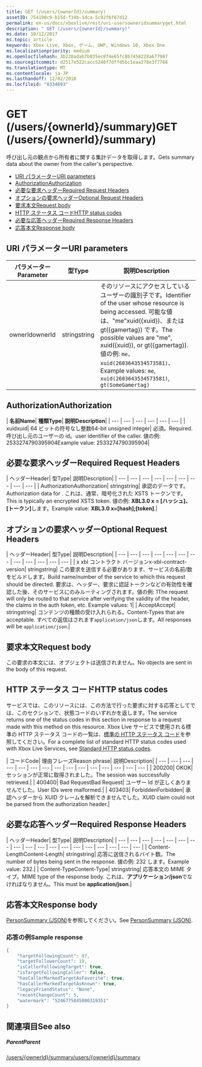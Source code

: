 ```yaml
---
title: GET (/users/{ownerId}/summary)
assetID: 754190c9-b15d-f34b-1dca-5c92f6f67d12
permalink: en-us/docs/xboxlive/rest/uri-usersowneridsummaryget.html
description: " GET (/users/{ownerId}/summary)"
ms.date: 10/12/2017
ms.topic: article
keywords: Xbox Live, Xbox, ゲーム, UWP, Windows 10, Xbox One
ms.localizationpriority: medium
ms.openlocfilehash: 3b228adab7b035ec8f4e65fc8b7458228a677987
ms.sourcegitcommit: d2517e522cacc5240f7dffd5bc1eaa278e3f7768
ms.translationtype: MT
ms.contentlocale: ja-JP
ms.lasthandoff: 12/02/2018
ms.locfileid: "8334893"
---
```

# <a name="get-usersowneridsummary"></a><span data-ttu-id="a0772-104">GET (/users/{ownerId}/summary)</span><span class="sxs-lookup"><span data-stu-id="a0772-104">GET (/users/{ownerId}/summary)</span></span>
<span data-ttu-id="a0772-105">呼び出し元の観点から所有者に関する集計データを取得します。</span><span class="sxs-lookup"><span data-stu-id="a0772-105">Gets summary data about the owner from the caller's perspective.</span></span>

  * [<span data-ttu-id="a0772-106">URI パラメーター</span><span class="sxs-lookup"><span data-stu-id="a0772-106">URI parameters</span></span>](#ID4EQ)
  * [<span data-ttu-id="a0772-107">Authorization</span><span class="sxs-lookup"><span data-stu-id="a0772-107">Authorization</span></span>](#ID4E2)
  * [<span data-ttu-id="a0772-108">必要な要求ヘッダー</span><span class="sxs-lookup"><span data-stu-id="a0772-108">Required Request Headers</span></span>](#ID4EBC)
  * [<span data-ttu-id="a0772-109">オプションの要求ヘッダー</span><span class="sxs-lookup"><span data-stu-id="a0772-109">Optional Request Headers</span></span>](#ID4EHD)
  * [<span data-ttu-id="a0772-110">要求本文</span><span class="sxs-lookup"><span data-stu-id="a0772-110">Request body</span></span>](#ID4EXE)
  * [<span data-ttu-id="a0772-111">HTTP ステータス コード</span><span class="sxs-lookup"><span data-stu-id="a0772-111">HTTP status codes</span></span>](#ID4ECF)
  * [<span data-ttu-id="a0772-112">必要な応答ヘッダー</span><span class="sxs-lookup"><span data-stu-id="a0772-112">Required Response Headers</span></span>](#ID4EZG)
  * [<span data-ttu-id="a0772-113">応答本文</span><span class="sxs-lookup"><span data-stu-id="a0772-113">Response body</span></span>](#ID4EGAAC)

<a id="ID4EQ"></a>


## <a name="uri-parameters"></a><span data-ttu-id="a0772-114">URI パラメーター</span><span class="sxs-lookup"><span data-stu-id="a0772-114">URI parameters</span></span>

| <span data-ttu-id="a0772-115">パラメーター</span><span class="sxs-lookup"><span data-stu-id="a0772-115">Parameter</span></span>| <span data-ttu-id="a0772-116">型</span><span class="sxs-lookup"><span data-stu-id="a0772-116">Type</span></span>| <span data-ttu-id="a0772-117">説明</span><span class="sxs-lookup"><span data-stu-id="a0772-117">Description</span></span>|
| --- | --- | --- |
| <span data-ttu-id="a0772-118">ownerId</span><span class="sxs-lookup"><span data-stu-id="a0772-118">ownerId</span></span>| <span data-ttu-id="a0772-119">string</span><span class="sxs-lookup"><span data-stu-id="a0772-119">string</span></span>| <span data-ttu-id="a0772-120">そのリソースにアクセスしているユーザーの識別子です。</span><span class="sxs-lookup"><span data-stu-id="a0772-120">Identifier of the user whose resource is being accessed.</span></span> <span data-ttu-id="a0772-121">可能な値は、"me"xuid({xuid})、または gt({gamertag}) です。</span><span class="sxs-lookup"><span data-stu-id="a0772-121">The possible values are "me", xuid({xuid}), or gt({gamertag}).</span></span> <span data-ttu-id="a0772-122">値の例: <code>me</code>、 <code>xuid(2603643534573581)</code>、</span><span class="sxs-lookup"><span data-stu-id="a0772-122">Example values: <code>me</code>, <code>xuid(2603643534573581)</code>,</span></span> <code>gt(SomeGamertag)</code>|

<a id="ID4E2"></a>


## <a name="authorization"></a><span data-ttu-id="a0772-123">Authorization</span><span class="sxs-lookup"><span data-stu-id="a0772-123">Authorization</span></span>

| <b><span data-ttu-id="a0772-124">名前</span><span class="sxs-lookup"><span data-stu-id="a0772-124">Name</span></span></b>| <b><span data-ttu-id="a0772-125">種類</span><span class="sxs-lookup"><span data-stu-id="a0772-125">Type</span></span></b>| <b><span data-ttu-id="a0772-126">説明</span><span class="sxs-lookup"><span data-stu-id="a0772-126">Description</span></span></b>|
| --- | --- | --- | --- | --- | --- |
| <span data-ttu-id="a0772-127">xuid</span><span class="sxs-lookup"><span data-stu-id="a0772-127">xuid</span></span>| <span data-ttu-id="a0772-128">64 ビットの符号なし整数</span><span class="sxs-lookup"><span data-stu-id="a0772-128">64-bit unsigned integer</span></span>| <span data-ttu-id="a0772-129">必須。</span><span class="sxs-lookup"><span data-stu-id="a0772-129">Required.</span></span> <span data-ttu-id="a0772-130">呼び出し元のユーザーの id。</span><span class="sxs-lookup"><span data-stu-id="a0772-130">user identifier of the caller.</span></span> <span data-ttu-id="a0772-131">値の例: 2533274790395904</span><span class="sxs-lookup"><span data-stu-id="a0772-131">Example value: 2533274790395904</span></span>|

<a id="ID4EBC"></a>


## <a name="required-request-headers"></a><span data-ttu-id="a0772-132">必要な要求ヘッダー</span><span class="sxs-lookup"><span data-stu-id="a0772-132">Required Request Headers</span></span>

| <span data-ttu-id="a0772-133">ヘッダー</span><span class="sxs-lookup"><span data-stu-id="a0772-133">Header</span></span>| <span data-ttu-id="a0772-134">型</span><span class="sxs-lookup"><span data-stu-id="a0772-134">Type</span></span>| <span data-ttu-id="a0772-135">説明</span><span class="sxs-lookup"><span data-stu-id="a0772-135">Description</span></span>|
| --- | --- | --- | --- | --- | --- | --- | --- | --- |
| <span data-ttu-id="a0772-136">Authorization</span><span class="sxs-lookup"><span data-stu-id="a0772-136">Authorization</span></span>| <span data-ttu-id="a0772-137">string</span><span class="sxs-lookup"><span data-stu-id="a0772-137">string</span></span>| <span data-ttu-id="a0772-138">承認のデータです。</span><span class="sxs-lookup"><span data-stu-id="a0772-138">Authorization data for .</span></span> <span data-ttu-id="a0772-139">これは、通常、暗号化された XSTS トークンです。</span><span class="sxs-lookup"><span data-stu-id="a0772-139">This is typically an encrypted XSTS token.</span></span> <span data-ttu-id="a0772-140">値の例: <b>XBL3.0 x = [ハッシュ]、[トークン]</b>します。</span><span class="sxs-lookup"><span data-stu-id="a0772-140">Example value: <b>XBL3.0 x=[hash];[token]</b>.</span></span>|

<a id="ID4EHD"></a>


## <a name="optional-request-headers"></a><span data-ttu-id="a0772-141">オプションの要求ヘッダー</span><span class="sxs-lookup"><span data-stu-id="a0772-141">Optional Request Headers</span></span>

| <span data-ttu-id="a0772-142">ヘッダー</span><span class="sxs-lookup"><span data-stu-id="a0772-142">Header</span></span>| <span data-ttu-id="a0772-143">型</span><span class="sxs-lookup"><span data-stu-id="a0772-143">Type</span></span>| <span data-ttu-id="a0772-144">説明</span><span class="sxs-lookup"><span data-stu-id="a0772-144">Description</span></span>|
| --- | --- | --- | --- | --- | --- | --- | --- | --- | --- | --- | --- |
| <span data-ttu-id="a0772-145">x xbl コントラクト バージョン</span><span class="sxs-lookup"><span data-stu-id="a0772-145">x-xbl-contract-version</span></span>| <span data-ttu-id="a0772-146">string</span><span class="sxs-lookup"><span data-stu-id="a0772-146">string</span></span>| <span data-ttu-id="a0772-147">この要求を送信する必要があります、サービスの名前/数をビルドします。</span><span class="sxs-lookup"><span data-stu-id="a0772-147">Build name/number of the service to which this request should be directed.</span></span> <span data-ttu-id="a0772-148">要求は、ヘッダー、要求に認証トークンなどの有効性を確認した後、そのサービスにのみルーティングされます。値の例: 1</span><span class="sxs-lookup"><span data-stu-id="a0772-148">The request will only be routed to that service after verifying the validity of the header, the claims in the auth token, etc. Example values: 1</span></span>|
| <span data-ttu-id="a0772-149">Accept</span><span class="sxs-lookup"><span data-stu-id="a0772-149">Accept</span></span>| <span data-ttu-id="a0772-150">string</span><span class="sxs-lookup"><span data-stu-id="a0772-150">string</span></span>| <span data-ttu-id="a0772-151">コンテンツの種類の受け入れられる。</span><span class="sxs-lookup"><span data-stu-id="a0772-151">Content-Types that are acceptable.</span></span> <span data-ttu-id="a0772-152">すべての返信はされます<code>application/json</code>します。</span><span class="sxs-lookup"><span data-stu-id="a0772-152">All responses will be <code>application/json</code>.</span></span>|

<a id="ID4EXE"></a>


## <a name="request-body"></a><span data-ttu-id="a0772-153">要求本文</span><span class="sxs-lookup"><span data-stu-id="a0772-153">Request body</span></span>

<span data-ttu-id="a0772-154">この要求の本文には、オブジェクトは送信されません。</span><span class="sxs-lookup"><span data-stu-id="a0772-154">No objects are sent in the body of this request.</span></span>

<a id="ID4ECF"></a>


## <a name="http-status-codes"></a><span data-ttu-id="a0772-155">HTTP ステータス コード</span><span class="sxs-lookup"><span data-stu-id="a0772-155">HTTP status codes</span></span>

<span data-ttu-id="a0772-156">サービスでは、このリソースには、この方法で行った要求に対する応答としてでは、このセクションで、状態コードのいずれかを返します。</span><span class="sxs-lookup"><span data-stu-id="a0772-156">The service returns one of the status codes in this section in response to a request made with this method on this resource.</span></span> <span data-ttu-id="a0772-157">Xbox Live サービスで使用される標準の HTTP ステータス コードの一覧は、[標準の HTTP ステータス コード](../../additional/httpstatuscodes.md)を参照してください。</span><span class="sxs-lookup"><span data-stu-id="a0772-157">For a complete list of standard HTTP status codes used with Xbox Live Services, see [Standard HTTP status codes](../../additional/httpstatuscodes.md).</span></span>

| <span data-ttu-id="a0772-158">コード</span><span class="sxs-lookup"><span data-stu-id="a0772-158">Code</span></span>| <span data-ttu-id="a0772-159">理由フレーズ</span><span class="sxs-lookup"><span data-stu-id="a0772-159">Reason phrase</span></span>| <span data-ttu-id="a0772-160">説明</span><span class="sxs-lookup"><span data-stu-id="a0772-160">Description</span></span>|
| --- | --- | --- | --- | --- | --- | --- | --- | --- | --- | --- | --- | --- | --- | --- |
| <span data-ttu-id="a0772-161">200</span><span class="sxs-lookup"><span data-stu-id="a0772-161">200</span></span>| <span data-ttu-id="a0772-162">OK</span><span class="sxs-lookup"><span data-stu-id="a0772-162">OK</span></span>| <span data-ttu-id="a0772-163">セッションが正常に取得されました。</span><span class="sxs-lookup"><span data-stu-id="a0772-163">The session was successfully retrieved.</span></span>|
| <span data-ttu-id="a0772-164">400</span><span class="sxs-lookup"><span data-stu-id="a0772-164">400</span></span>| <span data-ttu-id="a0772-165">Bad Request</span><span class="sxs-lookup"><span data-stu-id="a0772-165">Bad Request</span></span>| <span data-ttu-id="a0772-166">ユーザー Id が正しくありませんでした。</span><span class="sxs-lookup"><span data-stu-id="a0772-166">User IDs were malformed.</span></span>|
| <span data-ttu-id="a0772-167">403</span><span class="sxs-lookup"><span data-stu-id="a0772-167">403</span></span>| <span data-ttu-id="a0772-168">Forbidden</span><span class="sxs-lookup"><span data-stu-id="a0772-168">Forbidden</span></span>| <span data-ttu-id="a0772-169">承認ヘッダーから XUID クレームを解析できませんでした。</span><span class="sxs-lookup"><span data-stu-id="a0772-169">XUID claim could not be parsed from the authorization header.</span></span>|

<a id="ID4EZG"></a>


## <a name="required-response-headers"></a><span data-ttu-id="a0772-170">必要な応答ヘッダー</span><span class="sxs-lookup"><span data-stu-id="a0772-170">Required Response Headers</span></span>

| <span data-ttu-id="a0772-171">ヘッダー</span><span class="sxs-lookup"><span data-stu-id="a0772-171">Header</span></span>| <span data-ttu-id="a0772-172">型</span><span class="sxs-lookup"><span data-stu-id="a0772-172">Type</span></span>| <span data-ttu-id="a0772-173">説明</span><span class="sxs-lookup"><span data-stu-id="a0772-173">Description</span></span>|
| --- | --- | --- | --- | --- | --- | --- | --- | --- | --- | --- | --- | --- | --- | --- | --- | --- | --- |
| <span data-ttu-id="a0772-174">Content-Length</span><span class="sxs-lookup"><span data-stu-id="a0772-174">Content-Length</span></span>| <span data-ttu-id="a0772-175">string</span><span class="sxs-lookup"><span data-stu-id="a0772-175">string</span></span>| <span data-ttu-id="a0772-176">応答に送信されるバイト数。</span><span class="sxs-lookup"><span data-stu-id="a0772-176">The number of bytes being sent in the response.</span></span> <span data-ttu-id="a0772-177">値の例: 232 します。</span><span class="sxs-lookup"><span data-stu-id="a0772-177">Example value: 232.</span></span>|
| <span data-ttu-id="a0772-178">Content-Type</span><span class="sxs-lookup"><span data-stu-id="a0772-178">Content-Type</span></span>| <span data-ttu-id="a0772-179">string</span><span class="sxs-lookup"><span data-stu-id="a0772-179">string</span></span>| <span data-ttu-id="a0772-180">応答本文の MIME タイプ。</span><span class="sxs-lookup"><span data-stu-id="a0772-180">MIME type of the response body.</span></span> <span data-ttu-id="a0772-181">これは、<b>アプリケーション/json</b>でなければなりません。</span><span class="sxs-lookup"><span data-stu-id="a0772-181">This must be <b>application/json</b>.</span></span>|

<a id="ID4EGAAC"></a>


## <a name="response-body"></a><span data-ttu-id="a0772-182">応答本文</span><span class="sxs-lookup"><span data-stu-id="a0772-182">Response body</span></span>

<span data-ttu-id="a0772-183">[PersonSummary (JSON)](../../json/json-personsummary.md)を参照してください。</span><span class="sxs-lookup"><span data-stu-id="a0772-183">See [PersonSummary (JSON)](../../json/json-personsummary.md).</span></span>

<a id="ID4ESAAC"></a>


### <a name="sample-response"></a><span data-ttu-id="a0772-184">応答の例</span><span class="sxs-lookup"><span data-stu-id="a0772-184">Sample response</span></span>


```cpp
{
    "targetFollowingCount": 87,
    "targetFollowerCount": 19,
    "isCallerFollowingTarget": true,
    "isTargetFollowingCaller": false,
    "hasCallerMarkedTargetAsFavorite": true,
    "hasCallerMarkedTargetAsKnown": true,
    "legacyFriendStatus": "None",
    "recentChangeCount": 5,
    "watermark": "5246775845000319351"
}

```


<a id="ID4E3AAC"></a>


## <a name="see-also"></a><span data-ttu-id="a0772-185">関連項目</span><span class="sxs-lookup"><span data-stu-id="a0772-185">See also</span></span>

<a id="ID4E5AAC"></a>


##### <a name="parent"></a><span data-ttu-id="a0772-186">Parent</span><span class="sxs-lookup"><span data-stu-id="a0772-186">Parent</span></span>

[<span data-ttu-id="a0772-187">/users/{ownerId}/summary</span><span class="sxs-lookup"><span data-stu-id="a0772-187">/users/{ownerId}/summary</span></span>](uri-usersowneridsummary.md)
